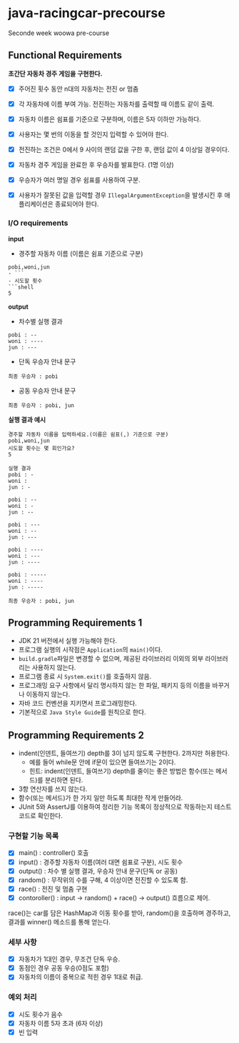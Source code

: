# java-racingcar-precourse
Seconde week woowa pre-course

## Functional Requirements
**초간단 자동차 경주 게임을 구현한다.**    
- [x]  주어진 횟수 동안 n대의 자동차는 전진 or 멈춤    
- [x]  각 자동차에 이름 부여 가능. 전진하는 자동차를 출력할 때 이름도 같이 출력.    
- [x]  자동차 이름은 쉼표를 기준으로 구분하며, 이름은 5자 이하만 가능하다.    
- [x]  사용자는 몇 번의 이동을 할 것인지 입력할 수 있어야 한다.    
- [x]  전진하는 조건은 0에서 9 사이의 랜덤 값을 구한 후, 랜덤 값이 4 이상일 경우이다.    
- [x]  자동차 경주 게임을 완료한 후 우승자를 발표한다. (1명 이상)    
- [x]  우승자가 여러 명일 경우 쉼표를 사용하여 구분.    
- [x]  사용자가 잘못된 값을 입력할 경우 `IllegalArgumentException`을 발생시킨 후 애플리케이션은 종료되어야 한다.   


### I/O requirements

**input**

- 경주할 자동차 이름 (이름은 쉼표 기준으로 구분)   
```shell
pobi,woni,jun
- ```
- 시도할 횟수    
```shell
5
```

**output**

- 차수별 실행 결과   
```shell
pobi : --
woni : ----
jun : ---
```
- 단독 우승자 안내 문구
```shell
최종 우승자 : pobi
```
- 공동 우승자 안내 문구
```shell
최종 우승자 : pobi, jun
```

**실행 결과 예시**

```
경주할 자동차 이름을 입력하세요.(이름은 쉼표(,) 기준으로 구분)
pobi,woni,jun
시도할 횟수는 몇 회인가요?
5

실행 결과
pobi : -
woni : 
jun : -

pobi : --
woni : -
jun : --

pobi : ---
woni : --
jun : ---

pobi : ----
woni : ---
jun : ----

pobi : -----
woni : ----
jun : -----

최종 우승자 : pobi, jun 
```

## Programming Requirements 1

- JDK 21 버전에서 실행 가능해야 한다.
- 프로그램 실행의 시작점은 ```Application```의 ```main()```이다.
- ```build.gradle```파일은 변경할 수 없으며, 제공된 라이브러리 이외의 외부 라이브러리는 사용하지 않는다.
- 프로그램 종료 시 ```System.exit()```를 호출하지 않음.
- 프로그래밍 요구 사항에서 달리 명시하지 않는 한 파일, 패키지 등의 이름을 바꾸거나 이동하지 않는다.
- 자바 코드 컨벤션을 지키면서 프로그래밍한다.
- 기본적으로 ```Java Style Guide```를 원칙으로 한다.

## Programming Requirements 2
- indent(인덴트, 들여쓰기) depth를 3이 넘지 않도록 구현한다. 2까지만 허용한다.
  - 예를 들어 while문 안에 if문이 있으면 들여쓰기는 2이다.
  - 힌트: indent(인덴트, 들여쓰기) depth를 줄이는 좋은 방법은 함수(또는 메서드)를 분리하면 된다.
- 3항 연산자를 쓰지 않는다. 
- 함수(또는 메서드)가 한 가지 일만 하도록 최대한 작게 만들어라.
- JUnit 5와 AssertJ를 이용하여 정리한 기능 목록이 정상적으로 작동하는지 테스트 코드로 확인한다.


### 구현할 기능 목록
- [x]  main() : controller() 호출
- [x]  input() : 경주할 자동차 이름(여러 대면 쉼표로 구분), 시도 횟수
- [x]  output() : 차수 별 실행 결과, 우승자 안내 문구(단독 or 공동)
- [x]  random() : 무작위의 수를 구해, 4 이상이면 전진할 수 있도록 함.
- [x]  race() : 전진 및 멈춤 구현
- [x]  contoroller() : input → random() + race() → output() 흐름으로 제어.    

race()는 car를 담은 HashMap과 이동 횟수를 받아, random()을 호출하며 경주하고, 결과를 winner() 메소드를 통해 얻는다.

### 세부 사항
- [x]  자동차가 1대인 경우, 무조건 단독 우승. 
- [x]  동점인 경우 공동 우승(0점도 포함)
- [x]  자동차의 이름이 중복으로 적힌 경우 1대로 취급.

### 예외 처리
- [x]  시도 횟수가 음수
- [x]  자동차 이름 5자 초과 (6자 이상)
- [x]  빈 입력
